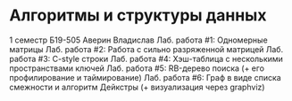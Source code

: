 # Алгоритмы и структуры данных
1 семестр Б19-505 Аверин Владислав
Лаб. работа #1: Одномерные матрицы
Лаб. работа #2: Работа с сильно разряженной матрицей
Лаб. работа #3: C-style строки
Лаб. работа #4: Хэш-таблица с несколькими пространствами ключей
Лаб. работа #5: RB-дерево поиска (+ его профилирование и таймирование)
Лаб. работа #6: Граф в виде списка смежности и алгоритм Дейкстры (+ визуализация через graphviz)
